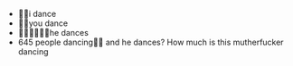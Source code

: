 - 💃🏻i dance
- 💃🏻you dance
- 💃🏻💃🏻💃🏻he dances
- 645 people dancing💃🏻 and he dances? How much is this mutherfucker dancing

<!---
Hanniballol/Hanniballol is a ✨ special ✨ repository because its `README.md` (this file) appears on your GitHub profile.
You can click the Preview link to take a look at your changes.
--->
